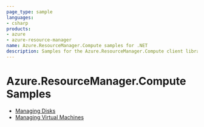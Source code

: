 ```yaml
---
page_type: sample
languages:
- csharp
products:
- azure
- azure-resource-manager
name: Azure.ResourceManager.Compute samples for .NET
description: Samples for the Azure.ResourceManager.Compute client library
---
```


# Azure.ResourceManager.Compute Samples

- [Managing Disks](https://github.com/Azure/azure-sdk-for-net/blob/main/sdk/compute/Azure.ResourceManager.Compute/samples/Sample1_ManagingDisks.md)
- [Managing Virtual Machines](https://github.com/Azure/azure-sdk-for-net/blob/main/sdk/compute/Azure.ResourceManager.Compute/samples/Sample2_ManagingVirtualMachines.md)
